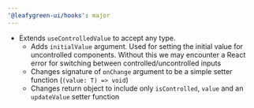 ```yaml
---
'@leafygreen-ui/hooks': major
---
```


- Extends `useControlledValue` to accept any type.
  - Adds `initialValue` argument. Used for setting the initial value for uncontrolled components. Without this we may encounter a React error for switching between controlled/uncontrolled inputs
  - Changes signature of `onChange` argument to be a simple setter function (`(value: T) => void`)
  - Changes return object to include only `isControlled`, `value` and an `updateValue` setter function
